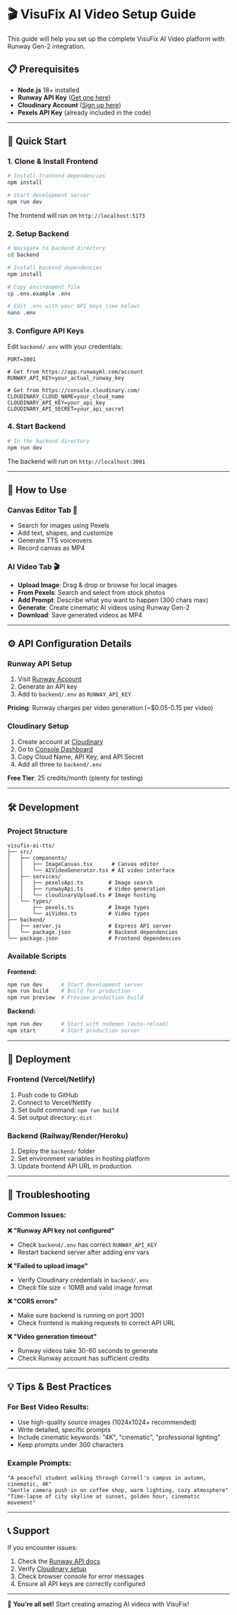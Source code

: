 # 🎬 VisuFix AI Video Setup Guide

This guide will help you set up the complete VisuFix AI Video platform with Runway Gen-2 integration.

## 📋 Prerequisites

- **Node.js** 18+ installed
- **Runway API Key** ([Get one here](https://app.runwayml.com/account))
- **Cloudinary Account** ([Sign up here](https://cloudinary.com/))
- **Pexels API Key** (already included in the code)

---

## 🚀 Quick Start

### 1. **Clone & Install Frontend**

```bash
# Install frontend dependencies
npm install

# Start development server
npm run dev
```

The frontend will run on `http://localhost:5173`

### 2. **Setup Backend**

```bash
# Navigate to backend directory
cd backend

# Install backend dependencies  
npm install

# Copy environment file
cp .env.example .env

# Edit .env with your API keys (see below)
nano .env
```

### 3. **Configure API Keys**

Edit `backend/.env` with your credentials:

```env
PORT=3001

# Get from https://app.runwayml.com/account
RUNWAY_API_KEY=your_actual_runway_key

# Get from https://console.cloudinary.com/
CLOUDINARY_CLOUD_NAME=your_cloud_name
CLOUDINARY_API_KEY=your_api_key
CLOUDINARY_API_SECRET=your_api_secret
```

### 4. **Start Backend**

```bash
# In the backend directory
npm run dev
```

The backend will run on `http://localhost:3001`

---

## 🎯 How to Use

### **Canvas Editor Tab** 🎨
- Search for images using Pexels
- Add text, shapes, and customize
- Generate TTS voiceovers
- Record canvas as MP4

### **AI Video Tab** 🎬  
- **Upload Image**: Drag & drop or browse for local images
- **From Pexels**: Search and select from stock photos
- **Add Prompt**: Describe what you want to happen (300 chars max)
- **Generate**: Create cinematic AI videos using Runway Gen-2
- **Download**: Save generated videos as MP4

---

## ⚙️ API Configuration Details

### **Runway API Setup**
1. Visit [Runway Account](https://app.runwayml.com/account)
2. Generate an API key  
3. Add to `backend/.env` as `RUNWAY_API_KEY`

**Pricing**: Runway charges per video generation (~$0.05-0.15 per video)

### **Cloudinary Setup**
1. Create account at [Cloudinary](https://cloudinary.com/)
2. Go to [Console Dashboard](https://console.cloudinary.com/)
3. Copy Cloud Name, API Key, and API Secret
4. Add all three to `backend/.env`

**Free Tier**: 25 credits/month (plenty for testing)

---

## 🛠️ Development

### **Project Structure**
```
visufix-ai-tts/
├── src/
│   ├── components/
│   │   ├── ImageCanvas.tsx      # Canvas editor
│   │   └── AIVideoGenerator.tsx # AI video interface  
│   ├── services/
│   │   ├── pexelsApi.ts        # Image search
│   │   ├── runwayApi.ts        # Video generation
│   │   └── cloudinaryUpload.ts # Image hosting
│   └── types/
│       ├── pexels.ts           # Image types
│       └── aiVideo.ts          # Video types
├── backend/
│   ├── server.js               # Express API server
│   └── package.json            # Backend dependencies
└── package.json                # Frontend dependencies
```

### **Available Scripts**

**Frontend:**
```bash
npm run dev      # Start development server
npm run build    # Build for production
npm run preview  # Preview production build
```

**Backend:**
```bash
npm run dev      # Start with nodemon (auto-reload)
npm start        # Start production server
```

---

## 🚀 Deployment

### **Frontend** (Vercel/Netlify)
1. Push code to GitHub
2. Connect to Vercel/Netlify
3. Set build command: `npm run build`
4. Set output directory: `dist`

### **Backend** (Railway/Render/Heroku)
1. Deploy the `backend/` folder
2. Set environment variables in hosting platform
3. Update frontend API URL in production

---

## 🐛 Troubleshooting

### **Common Issues:**

**❌ "Runway API key not configured"**
- Check `backend/.env` has correct `RUNWAY_API_KEY`
- Restart backend server after adding env vars

**❌ "Failed to upload image"**  
- Verify Cloudinary credentials in `backend/.env`
- Check file size < 10MB and valid image format

**❌ "CORS errors"**
- Make sure backend is running on port 3001
- Check frontend is making requests to correct API URL

**❌ "Video generation timeout"**
- Runway videos take 30-60 seconds to generate
- Check Runway account has sufficient credits

---

## 💡 Tips & Best Practices

### **For Best Video Results:**
- Use high-quality source images (1024x1024+ recommended)
- Write detailed, specific prompts
- Include cinematic keywords: "4K", "cinematic", "professional lighting"
- Keep prompts under 300 characters

### **Example Prompts:**
```
"A peaceful student walking through Cornell's campus in autumn, cinematic, 4K"
"Gentle camera push-in on coffee shop, warm lighting, cozy atmosphere"  
"Time-lapse of city skyline at sunset, golden hour, cinematic movement"
```

---

## 📞 Support

If you encounter issues:
1. Check the [Runway API docs](https://docs.runwayml.com/)
2. Verify [Cloudinary setup](https://cloudinary.com/documentation)
3. Check browser console for error messages
4. Ensure all API keys are correctly configured

---

🎉 **You're all set!** Start creating amazing AI videos with VisuFix!